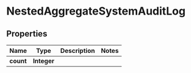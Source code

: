 

# NestedAggregateSystemAuditLog


## Properties

Name | Type | Description | Notes
------------ | ------------- | ------------- | -------------
**count** | **Integer** |  | 




